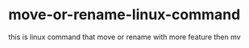 # move-or-rename-linux-command
this is linux command that move or rename with more feature then mv 
